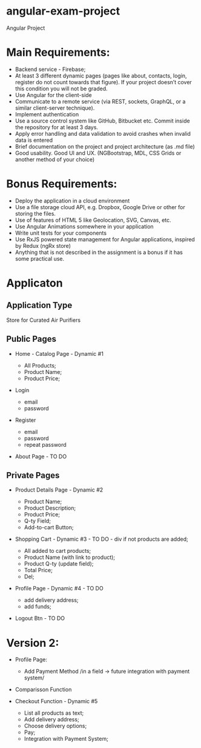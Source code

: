 # angular-exam-project
Angular Project

# Main Requirements:
* Backend service - Firebase;
* At least 3 different dynamic pages (pages like about, contacts, login, register do not count towards that figure). If your project doesn’t cover this condition you will not be graded.
* Use Angular for the client-side
* Communicate to a remote service (via REST, sockets, GraphQL, or a similar client-server technique).
* Implement authentication
* Use a source control system like GitHub, Bitbucket etc. Commit inside the repository for at least 3 days.
* Apply error handling and data validation to avoid crashes when invalid data is entered
* Brief documentation on the project and project architecture (as .md file)
* Good usability. Good UI and UX. (NGBootstrap, MDL, CSS Grids or another method of your choice)

# Bonus Requirements:
* Deploy the application in a cloud environment
* Use a file storage cloud API, e.g. Dropbox, Google Drive or other for storing the files.
* Use of features of HTML 5 like Geolocation, SVG, Canvas, etc.
* Use Angular Animations somewhere in your application
* Write unit tests for your components
* Use RxJS powered state management for Angular applications, inspired by Redux (ngRx store)
* Anything that is not described in the assignment is a bonus if it has some practical use.

# Applicaton

## Application Type
Store for Curated Air Purifiers

## Public Pages
* Home - Catalog Page - Dynamic #1
    - All Products;
    - Product Name;
    - Product Price;

* Login 
    - email
    - password
    
* Register
    - email
    - password
    - repeat password

* About Page - TO DO

## Private Pages

* Product Details Page - Dynamic #2
    - Product Name;
    - Product Description;
    - Product Price;
    - Q-ty Field;
    - Add-to-cart Button;

* Shopping Cart - Dynamic #3 - TO DO - div if not products are added;
    - All added to cart products;
    - Product Name (with link to product);
    - Product Q-ty (update field);
    - Total Price;
    - Del;

* Profile Page - Dynamic #4 - TO DO
    - add delivery address;
    - add funds;

* Logout Btn - TO DO

# Version 2:
* Profile Page:
    - Add Payment Method /in a field -> future integration with payment system/ 

* Comparisson Function

* Checkout Function - Dynamic #5
    - List all products as text;
    - Add delivery address;
    - Choose delivery options;
    - Pay;
    - Integration with Payment System;
